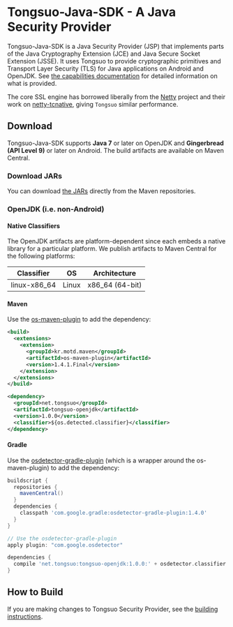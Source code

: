 Tongsuo-Java-SDK - A Java Security Provider
========================================

Tongsuo-Java-SDK is a Java Security Provider (JSP) that implements parts of the
Java Cryptography Extension (JCE) and Java Secure Socket Extension (JSSE).  It
uses Tongsuo to provide cryptographic primitives and Transport Layer Security
(TLS) for Java applications on Android and OpenJDK.  See [the capabilities
documentation](CAPABILITIES.md) for detailed information on what is provided.

The core SSL engine has borrowed liberally from the [Netty](http://netty.io/)
project and their work on [netty-tcnative](http://netty.io/wiki/forked-tomcat-native.html),
giving `Tongsuo` similar performance.


Download
-------------
Tongsuo-Java-SDK supports **Java 7** or later on OpenJDK and **Gingerbread (API
Level 9)** or later on Android.  The build artifacts are available on Maven
Central.

### Download JARs
You can download
[the JARs](http://search.maven.org/#search%7Cga%7C1%7Cg:%22net.tongsuo%22)
directly from the Maven repositories.

### OpenJDK (i.e. non-Android)

#### Native Classifiers

The OpenJDK artifacts are platform-dependent since each embeds a native library for a particular
platform. We publish artifacts to Maven Central for the following platforms:

Classifier | OS | Architecture
-----------| ------- | ---------------- |
linux-x86_64 | Linux | x86_64 (64-bit)



#### Maven

Use the [os-maven-plugin](https://github.com/trustin/os-maven-plugin) to add the dependency:

```xml
<build>
  <extensions>
    <extension>
      <groupId>kr.motd.maven</groupId>
      <artifactId>os-maven-plugin</artifactId>
      <version>1.4.1.Final</version>
    </extension>
  </extensions>
</build>

<dependency>
  <groupId>net.tongsuo</groupId>
  <artifactId>tongsuo-openjdk</artifactId>
  <version>1.0.0</version>
  <classifier>${os.detected.classifier}</classifier>
</dependency>
```

#### Gradle
Use the [osdetector-gradle-plugin](https://github.com/google/osdetector-gradle-plugin)
(which is a wrapper around the os-maven-plugin) to add the dependency:

```gradle
buildscript {
  repositories {
    mavenCentral()
  }
  dependencies {
    classpath 'com.google.gradle:osdetector-gradle-plugin:1.4.0'
  }
}

// Use the osdetector-gradle-plugin
apply plugin: "com.google.osdetector"

dependencies {
  compile 'net.tongsuo:tongsuo-openjdk:1.0.0:' + osdetector.classifier
}
```

How to Build
------------

If you are making changes to Tongsuo Security Provider, see the [building instructions](BUILDING.md).
